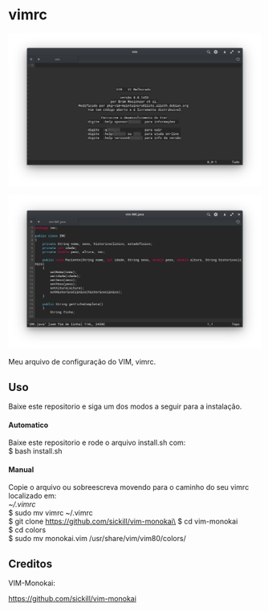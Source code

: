 # vimrc

![Screenshot](Vim.png)

![Screenshot](Java.png)

Meu arquivo de configuração do VIM, vimrc.

## Uso

Baixe este repositorio e siga um dos modos a seguir para a instalação.


#### Automatico

Baixe este repositorio e rode o arquivo install.sh com:\
$ bash install.sh

#### Manual

Copie o arquivo ou sobreescreva movendo para o caminho do seu vimrc localizado em:\
*~/.vimrc*\
$ sudo mv vimrc ~/.vimrc\
$ git clone https://github.com/sickill/vim-monokai\
$ cd vim-monokai\
$ cd colors\
$ sudo mv monokai.vim /usr/share/vim/vim80/colors/

## Creditos

VIM-Monokai:

https://github.com/sickill/vim-monokai
